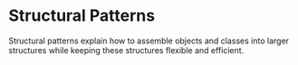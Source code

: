 # Structural Patterns

Structural patterns explain how to assemble objects and classes into larger structures while keeping these structures flexible and efficient.
